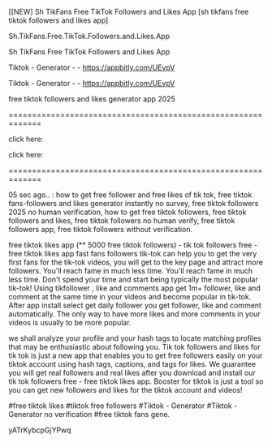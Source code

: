 [[NEW] Sh TikFans Free TikTok Followers and Likes App [sh tikfans free tiktok followers and likes app]

Sh.TikFans.Free.TikTok.Followers.and.Likes.App

Sh TikFans Free TikTok Followers and Likes App

Tiktok - Generator - - https://appbitly.com/UEvpV

Tiktok - Generator - - https://appbitly.com/UEvpV

free tiktok followers and likes generator app 2025

=============================================================

click here:

click here:

=============================================================

05 sec ago.. : how to get free follower and free likes of tik tok, free tiktok fans-followers and likes generator instantly no survey, free tiktok followers 2025 no human verification, how to get free tiktok followers, free tiktok followers and likes, free tiktok followers no human verify, free tiktok followers app, free tiktok followers without verification.

free tiktok likes app (** 5000 free tiktok followers) - tik tok followers free - free tiktok likes app fast fans followers tik-tok can help you to get the very first fans for the tik-tok videos, you will get to the key page and attract more followers. You'll reach fame in much less time. You'll reach fame in much less time. Don't spend your time and start being typically the most popular tik-tok! Using tikfollower , like and comments app get 1m+ follower, like and comment at the same time in your videos and become popular in tik-tok. After app install select get daily follower you get follower, like and comment automatically. The only way to have more likes and more comments in your videos is usually to be more popular.

we shall analyze your profile and your hash tags to locate matching profiles that may be enthusiastic about following you. Tik tok followers and likes for tik tok is just a new app that enables you to get free followers easily on your tiktok account using hash tags, captions, and tags for likes. We guarantee you will get real followers and real likes after you download and install our tik tok followers free - free tiktok likes app. Booster for tiktok is just a tool so you can get new followers and likes for the tiktok account and videos!

#free tiktok likes #tiktok free followers #Tiktok - Generator #Tiktok - Generator no verification #free tiktok fans gene.

yATrKybcpGjYPwq

